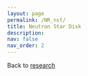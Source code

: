 ```yaml
---
layout: page
permalink: /NR_nst/
title: Neutron Star Disk
description: 
nav: false
nav_order: 2
---
```


Back to [research](../research)


